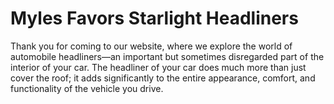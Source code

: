# Myles Favors Starlight Headliners
Thank you for coming to our website, where we explore the world of automobile headliners—an important but sometimes disregarded part of the interior of your car. The headliner of your car does much more than just cover the roof; it adds significantly to the entire appearance, comfort, and functionality of the vehicle you drive.
<!DOCTYPE html>
<html lang="en">
<head>
    <meta charset="UTF-8">
    <meta name="viewport" content="width=device-width, initial-scale=1.0">
    <title>Starlight Header - Personal Website</title>
    <style>
        /* Your existing styles remain unchanged */

        body {
            font-family: Arial, sans-serif;
            margin: 0;
            padding: 0;
            background-color: #f4f4f4;
        }

        header {
            background-color: #333;
            color: white;
            text-align: center;
            padding: 1em;
        }

        nav {
            background-color: #444;
            padding: 0.5em;
            text-align: center;
        }

        nav a {
            color: white;
            text-decoration: none;
            padding: 0.5em 1em;
            margin: 0 1em;
        }

        section {
            padding: 20px;
        }

        footer {
            background-color: #333;
            color: white;
            text-align: center;
            padding: 1em;
            position: fixed;
            bottom: 0;
            width: 100%;
        }
    </style>
</head>
<body>

    <header>
        <h1>Starlight Header</h1>
        <p>Welcome to Our Business Website</p>
    </header>

    <nav>
        <a href="#home">Home</a>
        <a href="#about">About</a>
        <a href="#portfolio">Portfolio</a>
        <a href="#services">Services</a>
        <a href="#blog">Blog</a>
        <a href="#contact">Contact</a>
    </nav>

    <section id="home">
        <h2>Home</h2>
        <p>Welcome to Starlight Header, where we excel in creating exceptional headers for businesses. Explore our website to discover more about our services and offerings.</p>
    </section>

    <section id="about">
        <h2>About Us</h2>
        <p>At Starlight Header, we are dedicated to providing high-quality header solutions. Learn more about our team, mission, and values on this page.</p>
    </section>

    <section id="portfolio">
        <h2>Portfolio</h2>
        <p>Explore our diverse portfolio showcasing the stunning headers we've crafted for various businesses. Let our work speak for itself.</p>
    </section>

    <section id="services">
        <h2>Our Services</h2>
        <p>Discover the range of header design and customization services we offer at Starlight Header. Tailored solutions to enhance your brand's visual identity.</p>
    </section>

    <section id="blog">
        <h2>Blog</h2>
        <p>Stay updated with industry trends, design tips, and company updates by following our blog. We share insights to keep you informed and inspired.</p>
    </section>

    <section id="contact">
        <h2>Contact Us</h2>
        <p>Have questions or interested in our services? Contact us using the information provided on this page. We look forward to hearing from you!</p>
    </section>

    <footer>
        <p>&copy; 2023 Starlight Header - All rights reserved</p>
    </footer>

</body>
</html>
<!-- Similar structure as index.html, but with content related to the About page -->
<!DOCTYPE html>
<html lang="en">
<head>
    <meta charset="UTF-8">
    <meta name="viewport" content="width=device-width, initial-scale=1.0">
    <title>Starlight Header - About Us</title>
    <!-- Add your styles or link to an external stylesheet if needed -->
</head>
<body>

    <header>
        <h1>Starlight Header</h1>
        <p>Welcome to Our Business Website</p>
    </header>

    <nav>
        <a href="index.html">Home</a>
        <a href="about.html">About</a>
        <a href="portfolio.html">Portfolio</a>
        <a href="services.html">Services</a>
        <a href="blog.html">Blog</a>
        <a href="contact.html">Contact</a>
    </nav>

    <section>
        <h2>About Us</h2>
        <p>Welcome to the About Us page of Starlight Header. We are a team of dedicated professionals passionate about creating exceptional headers for businesses. Our mission is to provide high-quality, customized solutions to enhance your brand's visual identity.</p>
        
        <!-- You can add more information about your team, mission, values, etc. here -->
    </section>

    <footer>
        <p>&copy; 2023 Starlight Header - All rights reserved</p>
    </footer>

</body>
</html>
